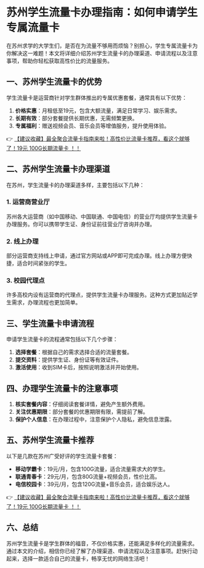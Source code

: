 # 苏州学生流量卡办理指南：如何申请学生专属流量卡

在苏州求学的大学生们，是否在为流量不够用而烦恼？别担心，学生专属流量卡为你解决这一难题！本文将详细介绍苏州学生流量卡的办理渠道、申请流程以及注意事项，帮助你轻松获取高性价比的流量服务。

## 一、苏州学生流量卡的优势

学生流量卡是运营商针对学生群体推出的专属优惠套餐，通常具有以下优势：  
1. **价格实惠**：月租低至19元，包含大额流量，满足日常学习、娱乐需求。  
2. **长期有效**：部分套餐提供长期优惠，无需频繁更换。  
3. **专属福利**：赠送视频会员、音乐会员等增值服务，提升使用体验。  

👉 [【建议收藏】最全聚合流量卡指南来啦！高性价比流量卡推荐，看这个就够了！19元 100G长期流量卡 ！！](https://bit.ly/Liuliangka)

## 二、苏州学生流量卡办理渠道

在苏州，学生流量卡的办理渠道多样，主要包括以下几种：  

### 1. 运营商营业厅  
苏州各大运营商（如中国移动、中国联通、中国电信）的营业厅均提供学生流量卡办理服务。你可以携带学生证、身份证前往营业厅咨询并办理。  

### 2. 线上办理  
部分运营商支持线上申请，通过官方网站或APP即可完成办理。线上办理方便快捷，适合时间紧张的学生。  

### 3. 校园代理点  
许多高校内设有运营商的代理点，提供学生流量卡办理服务。这种方式更加贴近学生需求，办理流程也更加简单。  

## 三、学生流量卡申请流程

申请学生流量卡的流程通常包括以下几个步骤：  
1. **选择套餐**：根据自己的需求选择合适的流量套餐。  
2. **提交资料**：提供学生证、身份证等有效证件。  
3. **激活使用**：收到SIM卡后，按照说明激活并开始使用。  

## 四、办理学生流量卡的注意事项

1. **核实套餐内容**：仔细阅读套餐详情，避免产生额外费用。  
2. **关注优惠期限**：部分套餐的优惠期限有限，需提前了解。  
3. **保护个人信息**：在办理过程中，注意保护个人隐私，避免信息泄露。  

## 五、苏州学生流量卡推荐

以下是几款在苏州广受好评的学生流量卡套餐：  
- **移动学霸卡**：19元/月，包含100G流量，适合流量需求大的学生。  
- **联通青春卡**：29元/月，包含80G流量+视频会员，性价比高。  
- **电信校园卡**：39元/月，包含120G流量+音乐会员，适合娱乐达人。  

👉 [【建议收藏】最全聚合流量卡指南来啦！高性价比流量卡推荐，看这个就够了！19元 100G长期流量卡 ！！](https://bit.ly/Liuliangka)

## 六、总结

苏州学生流量卡是学生群体的福音，不仅价格实惠，还能满足多样化的流量需求。通过本文的介绍，相信你已经了解了办理渠道、申请流程以及注意事项。赶快行动起来，选择一款适合自己的流量卡，畅享无忧的网络生活吧！